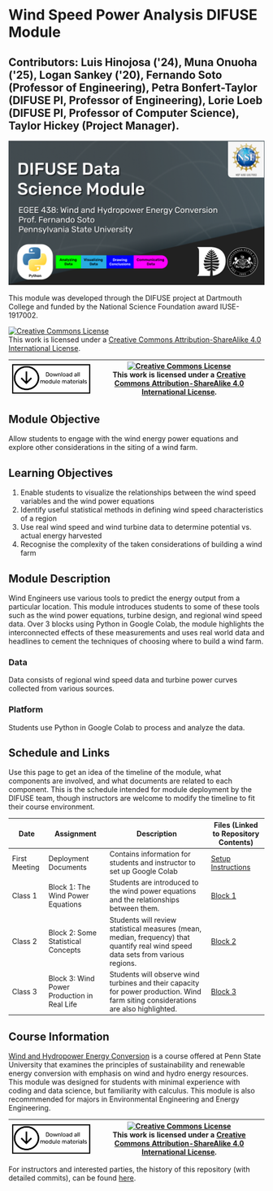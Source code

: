# Wind Speed Power Analysis DIFUSE Module 

## Contributors: Luis Hinojosa ('24), Muna Onuoha ('25), Logan Sankey ('20), Fernando Soto (Professor of Engineering), Petra Bonfert-Taylor (DIFUSE PI, Professor of Engineering), Lorie Loeb (DIFUSE PI, Professor of Computer Science), Taylor Hickey (Project Manager).

![DIFUSE Data Science Module.  EGEE 438: Wind and Hydropower Energy Conversion.  Professor Fernando Soto, Penn State University.  Funded by NSF IUSE1917002](repository-assets/DIFUSE_EGEE438_splash.png)

This module was developed through the DIFUSE project at Dartmouth College and funded by the National Science Foundation award IUSE-1917002.

<a rel="license" href="http://creativecommons.org/licenses/by-sa/4.0/"><img alt="Creative Commons License" style="border-width:0" src="https://i.creativecommons.org/l/by-sa/4.0/88x31.png" /></a><br />This work is licensed under a <a rel="license" href="http://creativecommons.org/licenses/by-sa/4.0/">Creative Commons Attribution-ShareAlike 4.0 International License</a>.

|[<img src="https://github.com/difuse-dartmouth/.github/blob/main/profile/images/download-all.png" alt="Download the entire module" align="center" style="width: 4in;" />](https://github.com/difuse-dartmouth/wind-speed-power-analysis/archive/refs/heads/main.zip)| <a rel="license" href="http://creativecommons.org/licenses/by-sa/4.0/"><img alt="Creative Commons License" style="width=2in" src="https://i.creativecommons.org/l/by-sa/4.0/88x31.png" /><br></a>This work is licensed under a <a rel="license" href="http://creativecommons.org/licenses/by-sa/4.0/">Creative Commons Attribution-ShareAlike 4.0 International License</a>. |
|---------|----------|


## Module Objective

Allow students to engage with the wind energy power equations and explore other considerations in the siting of a wind farm.

## Learning Objectives
1. Enable students to visualize the relationships between the wind speed variables and the wind power equations
2. Identify useful statistical methods in defining wind speed characteristics of a region
3. Use real wind speed and wind turbine data to determine potential vs. actual energy harvested
4. Recognise the complexity of the taken  considerations of building a wind farm

## Module Description 
Wind Engineers use various tools to predict the energy output from a particular location. This module introduces students to some of these tools such as the wind power equations, turbine design, and regional wind speed data. Over 3 blocks using Python in Google Colab, the module highlights the interconnected effects of these measurements and uses real world data and headlines to cement the techniques of choosing where to build a wind farm.

### Data
Data consists of regional wind speed data and turbine power curves collected from various sources.

### Platform
Students use Python in Google Colab to process and analyze the data.

## Schedule and Links

Use this page to get an idea of the timeline of the module, what components are involved, and what documents are related to each component. This is the schedule intended for module deployment by the DIFUSE team, though instructors are welcome to modify the timeline to fit their course environment.

| Date |  Assignment   | Description         | Files (Linked to Repository Contents) |
|------------------|-----------------|-----------|--------------------------------------------------|
| First Meeting | Deployment Documents | Contains information for students and instructor to set up Google Colab|[Setup Instructions](completed_module/logistics) |
| Class 1| Block 1: The Wind Power Equations | Students are introduced to the wind power equations and the relationships between them. | [Block 1](completed_module/components/Block1_Wind_Equations.ipynb) |
| Class 2 | Block 2: Some Statistical Concepts | Students will review statistical measures (mean, median, frequency) that quantify real wind speed data sets from various regions. | [Block 2](completed_module/components/Block2_StatisticalConcepts) |
| Class 3 | Block 3: Wind Power Production in Real Life | Students will observe wind turbines and their capacity for power production. Wind farm siting considerations are also highlighted. | [Block 3](completed_module/components/Block3_RealWorld.ipynb) |

## Course Information
[Wind and Hydropower Energy Conversion](https://www.e-education.psu.edu/egee438/) is a course offered at Penn State University that examines the principles of sustainability and renewable energy conversion with emphasis on wind and hydro energy resources. This module was designed for students with minimal experience with coding and data science, but familiarity with calculus. This module is also recommmended for majors in Environmental Engineering and Energy Engineering.



|[<img src="https://github.com/difuse-dartmouth/.github/blob/main/profile/images/download-all.png" alt="Download the entire module" align="center" style="width: 4in;" />](https://github.com/difuse-dartmouth/wind-speed-power-analysis/archive/refs/heads/main.zip)| <a rel="license" href="http://creativecommons.org/licenses/by-sa/4.0/"><img alt="Creative Commons License" style="width=2in" src="https://i.creativecommons.org/l/by-sa/4.0/88x31.png" /><br></a>This work is licensed under a <a rel="license" href="http://creativecommons.org/licenses/by-sa/4.0/">Creative Commons Attribution-ShareAlike 4.0 International License</a>. |
|---------|----------|

For instructors and interested parties, the history of this repository (with detailed commits), can be found [here](https://github.com/difuse-dartmouth/wind-speed-power-analysis/commits/main/).
